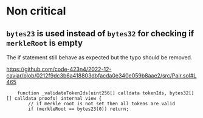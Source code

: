 # Non critical
## `bytes23` is used instead of `bytes32` for checking if `merkleRoot` is empty

The if statement still behave as expected but the typo should be removed.

https://github.com/code-423n4/2022-12-caviar/blob/0212f9dc3b6a418803dbfacda0e340e059b8aae2/src/Pair.sol#L465
```solidity
    function _validateTokenIds(uint256[] calldata tokenIds, bytes32[][] calldata proofs) internal view {
        // if merkle root is not set then all tokens are valid
        if (merkleRoot == bytes23(0)) return;
```